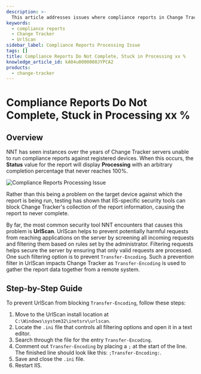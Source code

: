 ```yaml
---
description: >-
  This article addresses issues where compliance reports in Change Tracker remain stuck in processing and do not complete, providing steps to resolve the issue.
keywords:
  - compliance reports
  - Change Tracker
  - UrlScan
sidebar_label: Compliance Reports Processing Issue
tags: []
title: Compliance Reports Do Not Complete, Stuck in Processing xx %
knowledge_article_id: kA04u0000000JYPCA2
products:
  - change-tracker
---
```


# Compliance Reports Do Not Complete, Stuck in Processing xx %

## Overview

NNT has seen instances over the years of Change Tracker servers unable to run compliance reports against registered devices. When this occurs, the **Status** value for the report will display **Processing** with an arbitrary completion percentage that never reaches 100%.

![Compliance Reports Processing Issue](https://nwxcorp--c.na147.content.force.com/sfc/dist/version/download/?oid=00D7000000091pB&ids=0684u00000LdKPL&d=%2Fa%2F4u000000Lzfp%2Fg1Y8rf9_gDebBNIHOCyC5QoOGX35XPrMdkyiGutcWIc&asPdf=false)

Rather than this being a problem on the target device against which the report is being run, testing has shown that IIS-specific security tools can block Change Tracker's collection of the report information, causing the report to never complete.

By far, the most common security tool NNT encounters that causes this problem is **UrlScan**. UrlScan helps to prevent potentially harmful requests from reaching applications on the server by screening all incoming requests and filtering them based on rules set by the administrator. Filtering requests helps secure the server by ensuring that only valid requests are processed. One such filtering option is to prevent `Transfer-Encoding`. Such a prevention filter in UrlScan impacts Change Tracker as `Transfer-Encoding` is used to gather the report data together from a remote system.

## Step-by-Step Guide

To prevent UrlScan from blocking `Transfer-Encoding`, follow these steps:

1. Move to the UrlScan install location at `C:\Windows\system32\inetsrv\urlscan`.
2. Locate the `.ini` file that controls all filtering options and open it in a text editor.
3. Search through the file for the entry `Transfer-Encoding`.
4. Comment out `Transfer-Encoding` by placing a `;` at the start of the line. The finished line should look like this: `;Transfer-Encoding:`.
5. Save and close the `.ini` file.
6. Restart IIS.